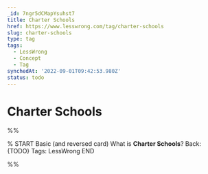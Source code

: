 ```yaml
---
_id: 7ngr5dCMapYsuhst7
title: Charter Schools
href: https://www.lesswrong.com/tag/charter-schools
slug: charter-schools
type: tag
tags:
  - LessWrong
  - Concept
  - Tag
synchedAt: '2022-09-01T09:42:53.980Z'
status: todo
---
```


# Charter Schools


%%

% START
Basic (and reversed card)
What is **Charter Schools**?
Back: {TODO}
Tags: LessWrong
END

%%
	
